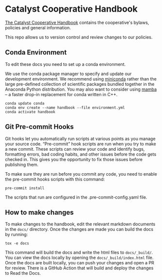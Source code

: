 # Catalyst Cooperative Handbook
[The Catalyst Cooperative Handbook](https://catalystcoop-handbook.readthedocs.io/en/latest/) contains the cooperative's bylaws, policies and general information.

This repo allows us to version control and review changes to our policies.

## Conda Environment

To edit these docs you need to set up a conda environment.

We use the conda package manager to specify and update our development environment. We recommend using [miniconda](https://docs.conda.io/en/latest/miniconda.html) rather than the large pre-defined collection of scientific packages bundled together in the Anaconda Python distribution. You may also want to consider using [mamba](https://github.com/mamba-org/mamba) – a faster drop-in replacement for conda written in C++.

```
conda update conda
conda env create --name handbook --file environment.yml
conda activate handbook
```

## Git Pre-commit Hooks

Git hooks let you automatically run scripts at various points as you manage your source code. “Pre-commit” hook scripts are run when you try to make a new commit. These scripts can review your code and identify bugs, formatting errors, bad coding habits, and other issues before the code gets checked in. This gives you the opportunity to fix those issues before publishing them.

To make sure they are run before you commit any code, you need to enable the pre-commit hooks scripts with this command:

```
pre-commit install
```

The scripts that run are configured in the .pre-commit-config.yaml file.

## How to make changes

To make changes to the handbook, edit the relevant markdown documents in the `docs/` directory. Once the changes are made
you can build the docs by running:

```
tox -e docs
```

This command will build the docs and write the html files to `docs/_build/`. You can view the docs locally by opening the `docs/_build/index.html` file.
Once the docs are built locally, you can push your changes and open a PR for review. There is a GitHub Action that will build and deploy the changes
to Read the Docs.
